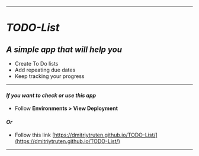 ***
# _TODO-List_
## _A simple app that will help you_
* Create To Do lists
* Add repeating due dates
* Keep tracking your progress
***
#### _If you want to check or use this app_
* Follow __Environments > View Deployment__  
#### _Or_
* Follow this link [https://dmitriytruten.github.io/TODO-List/](https://dmitriytruten.github.io/TODO-List/)
***